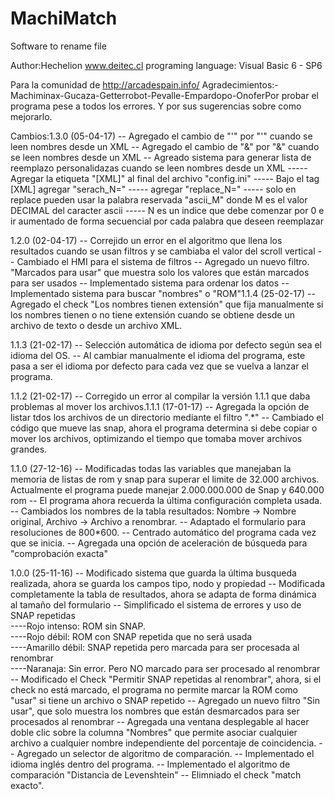 # MachiMatch
Software to rename file

Author:Hechelion www.deitec.cl 
programing language: Visual Basic 6 - SP6


Para la comunidad de http://arcadespain.info/
Agradecimientos:-Machiminax-Gucaza-Getterrobot-Pevalle-Empardopo-OnoferPor probar el programa pese a todos los errores. Y por sus sugerencias sobre como mejorarlo.

Cambios:1.3.0 (05-04-17)
-- Agregado el cambio de "&apos;" por "'" cuando se leen nombres desde un XML
-- Agregado el cambio de "&amp;" por "&" cuando se leen nombres desde un XML
-- Agreado sistema para generar lista de reemplazo personalidazas cuando se leen nombres desde un XML
----- Agregar la etiqueta "[XML]" al final del archivo "config.ini"
----- Bajo el tag [XML] agregar "serach_N=<palabra a ser reemplazada>"
----- agregar "replace_N=<palabra nueva>"
----- solo en replace pueden usar la palabra reservada "ascii_M" donde M es el valor DECIMAL del caracter ascii
----- N es un indice que debe comenzar por 0 e ir aumentado de forma secuencial por cada palabra que deseen reemplazar 

1.2.0 (02-04-17)
-- Correjido un error en el algoritmo que llena los resultados cuando se usan filtros y se cambiaba el valor del scroll vertical
-- Cambiado el HMI para el sistema de filtros
-- Agregado un nuevo filtro. "Marcados para usar" que muestra solo los valores que están marcados para ser usados
-- Implementado sistema para ordenar los datos
-- Implementado sistema para buscar "nombres" o "ROM"1.1.4 (25-02-17)
-- Agregado el check "Los nombres tienen extensión" que fija manualmente si los nombres tienen o no tiene extensión cuando se obtiene desde un archivo de texto o desde un archivo XML.

1.1.3 (21-02-17)
-- Selección automática de idioma por defecto según sea el idioma del OS.
-- Al cambiar manualmente el idioma del programa, este pasa a ser el idioma por defecto para cada vez que se vuelva a lanzar el programa.

1.1.2 (21-02-17)
-- Corregido un error al compilar la versión 1.1.1 que daba problemas al mover los archivos.1.1.1 (17-01-17)
-- Agregada la opción de listar tdos los archivos de un directorio mediante el filtro ".*"
-- Cambiado el código que mueve las snap, ahora el programa determina si debe copiar o mover los archivos, optimizando el tiempo que tomaba mover archivos grandes.

1.1.0 (27-12-16)
-- Modificadas todas las variables que manejaban la memoria de listas de rom y snap para superar el limite de 32.000 archivos. Actualmente el programa puede manejar 2.000.000.000 de Snap y 640.000 rom
-- El programa ahora recuerda la última configuración completa usada.
-- Cambiados los nombres de la tabla resultados: Nombre -> Nombre original, Archivo -> Archivo a renombrar.
-- Adaptado el formulario para resoluciones de 800*600.
-- Centrado automático del programa cada vez que se inicia.
-- Agregada una opción de aceleración de búsqueda para "comprobación exacta"

1.0.0 (25-11-16)
-- Modificado sistema que guarda la última busqueda realizada, ahora se guarda los campos tipo, nodo y propiedad
-- Modificada completamente la tabla de resultados, ahora se adapta de forma dinámica al tamaño del formulario
-- Simplificado el sistema de errores y uso de SNAP repetidas          
----Rojo intenso: ROM sin SNAP.		  
----Rojo débil: ROM con SNAP repetida que no será usada		  
----Amarillo débil: SNAP repetida pero marcada para ser procesada al renombrar		  
----Naranaja: Sin error. Pero NO marcado para ser procesado al renombrar
-- Modificado el Check "Permitir SNAP repetidas al renombrar", ahora, si el check no está marcado, el programa no permite marcar la ROM como "usar" si tiene un archivo o SNAP repetido
-- Agregado un nuevo filtro "Sin usar", que solo muestra los nombres que están desmarcados para ser procesados al renombrar
-- Agregada una ventana desplegable al hacer doble clic sobre la columna "Nombres" que permite asociar cualquier archivo a cualquier nombre independiente del porcentaje de coincidencia.
-- Agregado un selector de algoritmo de comparación.
-- Implementado el idioma inglés dentro del programa.
-- Implementado el algoritmo de comparación "Distancia de Levenshtein"
-- Elimniado el check "match exacto". 
